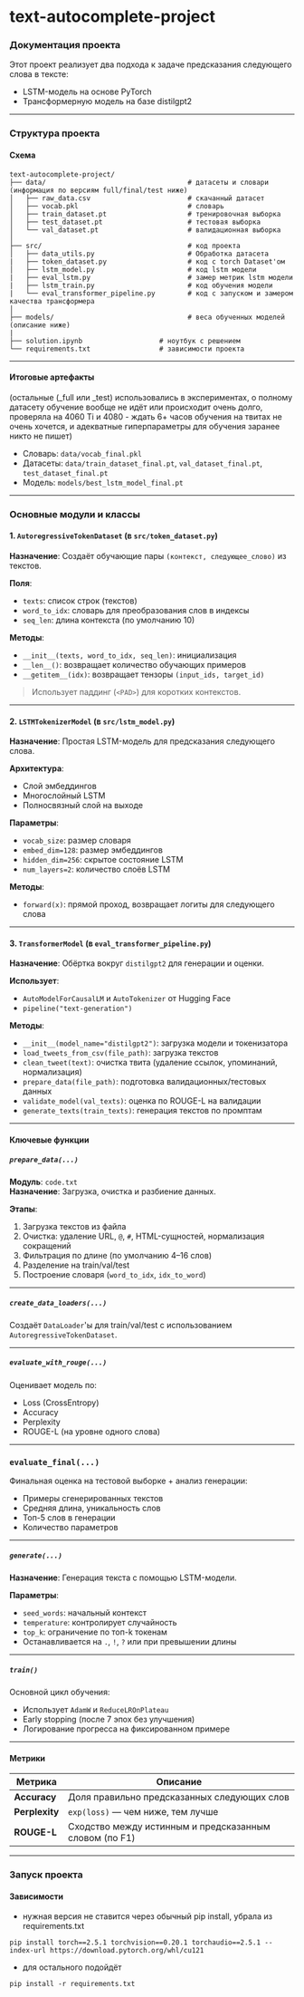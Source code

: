# text-autocomplete-project

### Документация проекта
Этот проект реализует два подхода к задаче предсказания следующего слова в тексте:
- LSTM-модель на основе PyTorch
- Трансформерную модель на базе distilgpt2 

---

### Структура проекта
#### Схема
```
text-autocomplete-project/
├── data/                                   # датасеты и словари (информация по версиям full/final/test ниже)
│   ├── raw_data.csv                        # скачанный датасет
│   ├── vocab.pkl                           # словарь
│   ├── train_dataset.pt                    # тренировочная выборка
│   ├── test_dataset.pt                     # тестовая выборка
│   └── val_dataset.pt                      # валидационная выборка
│
├── src/                                    # код проекта
│   ├── data_utils.py                       # Обработка датасета
|   ├── token_dataset.py                    # код с torch Dataset'ом 
│   ├── lstm_model.py                       # код lstm модели
|   ├── eval_lstm.py                        # замер метрик lstm модели
|   ├── lstm_train.py                       # код обучения модели
|   └── eval_transformer_pipeline.py        # код с запуском и замером качества трансформера
│
├── models/                                 # веса обученных моделей (описание ниже)
|
├── solution.ipynb                   # ноутбук с решением
└── requirements.txt                 # зависимости проекта
```

---

#### Итоговые артефакты 
(остальные (_full или _test) использовались в экспериментах, о полному датасету обучение вообще не идёт или происходит очень долго, проверяла на 4060 Ti и 4080 - ждать 6+ часов обучения на твитах не очень хочется, и адекватные гиперпараметры для обучения заранее никто не пишет)
- Словарь: `data/vocab_final.pkl`
- Датасеты: `data/train_dataset_final.pt`, `val_dataset_final.pt`, `test_dataset_final.pt`
- Модель: `models/best_lstm_model_final.pt`

---

### Основные модули и классы

#### 1. `AutoregressiveTokenDataset` (в `src/token_dataset.py`)
**Назначение**: Создаёт обучающие пары `(контекст, следующее_слово)` из текстов.

**Поля**:
- `texts`: список строк (текстов)
- `word_to_idx`: словарь для преобразования слов в индексы
- `seq_len`: длина контекста (по умолчанию 10)

**Методы**:
- `__init__(texts, word_to_idx, seq_len)`: инициализация
- `__len__()`: возвращает количество обучающих примеров
- `__getitem__(idx)`: возвращает тензоры `(input_ids, target_id)`

> Использует паддинг (`<PAD>`) для коротких контекстов.

---

#### 2. `LSTMTokenizerModel` (в `src/lstm_model.py`)
**Назначение**: Простая LSTM-модель для предсказания следующего слова.

**Архитектура**:
- Слой эмбеддингов
- Многослойный LSTM
- Полносвязный слой на выходе

**Параметры**:
- `vocab_size`: размер словаря
- `embed_dim=128`: размер эмбеддингов
- `hidden_dim=256`: скрытое состояние LSTM
- `num_layers=2`: количество слоёв LSTM

**Методы**:
- `forward(x)`: прямой проход, возвращает логиты для следующего слова

---

#### 3. `TransformerModel` (в `eval_transformer_pipeline.py`)
**Назначение**: Обёртка вокруг `distilgpt2` для генерации и оценки.

**Использует**:
- `AutoModelForCausalLM` и `AutoTokenizer` от Hugging Face
- `pipeline("text-generation")`

**Методы**:
- `__init__(model_name="distilgpt2")`: загрузка модели и токенизатора
- `load_tweets_from_csv(file_path)`: загрузка текстов
- `clean_tweet(text)`: очистка твита (удаление ссылок, упоминаний, нормализация)
- `prepare_data(file_path)`: подготовка валидационных/тестовых данных
- `validate_model(val_texts)`: оценка по ROUGE-L на валидации
- `generate_texts(train_texts)`: генерация текстов по промптам

---

#### Ключевые функции

##### `prepare_data(...)`
**Модуль**: `code.txt`  
**Назначение**: Загрузка, очистка и разбиение данных.

**Этапы**:
1. Загрузка текстов из файла
2. Очистка: удаление URL, `@`, `#`, HTML-сущностей, нормализация сокращений
3. Фильтрация по длине (по умолчанию 4–16 слов)
4. Разделение на train/val/test
5. Построение словаря (`word_to_idx`, `idx_to_word`)

---

##### `create_data_loaders(...)`
Создаёт `DataLoader`'ы для train/val/test с использованием `AutoregressiveTokenDataset`.

---

##### `evaluate_with_rouge(...)`
Оценивает модель по:
- Loss (CrossEntropy)
- Accuracy
- Perplexity
- ROUGE-L (на уровне одного слова)

---

### `evaluate_final(...)`
Финальная оценка на тестовой выборке + анализ генерации:
- Примеры сгенерированных текстов
- Средняя длина, уникальность слов
- Топ-5 слов в генерации
- Количество параметров

---

##### `generate(...)`
**Назначение**: Генерация текста с помощью LSTM-модели.

**Параметры**:
- `seed_words`: начальный контекст
- `temperature`: контролирует случайность
- `top_k`: ограничение по топ-k токенам
- Останавливается на `.`, `!`, `?` или при превышении длины

---

##### `train()`
Основной цикл обучения:
- Использует `AdamW` и `ReduceLROnPlateau`
- Early stopping (после 7 эпох без улучшения)
- Логирование прогресса на фиксированном примере

---

#### Метрики

| Метрика       | Описание |
|---------------|---------|
| **Accuracy**  | Доля правильно предсказанных следующих слов |
| **Perplexity** | `exp(loss)` — чем ниже, тем лучше |
| **ROUGE-L**   | Сходство между истинным и предсказанным словом (по F1) |

---

### Запуск проекта
#### Зависимости
- нужная версия не ставится через обычный pip install, убрала из requirements.txt
```
pip install torch==2.5.1 torchvision==0.20.1 torchaudio==2.5.1 --index-url https://download.pytorch.org/whl/cu121
```
- для остального подойдёт 
```
pip install -r requirements.txt
```

